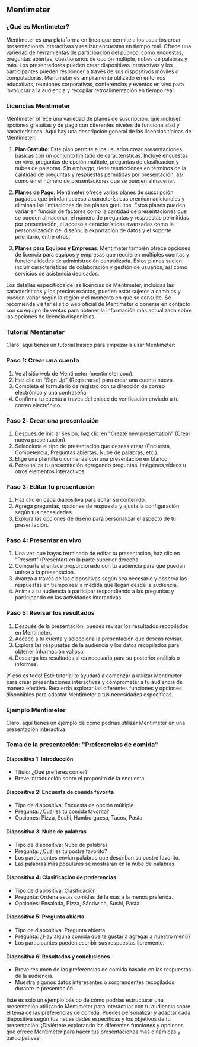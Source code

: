 ## Mentimeter

### ¿Qué es Mentimeter?

Mentimeter es una plataforma en línea que permite a los usuarios crear presentaciones interactivas y realizar encuestas en tiempo real. Ofrece una variedad de herramientas de participación del público, como encuestas, preguntas abiertas, cuestionarios de opción múltiple, nubes de palabras y más. Los presentadores pueden crear diapositivas interactivas y los participantes pueden responder a través de sus dispositivos móviles o computadoras. Mentimeter es ampliamente utilizado en entornos educativos, reuniones corporativas, conferencias y eventos en vivo para involucrar a la audiencia y recopilar retroalimentación en tiempo real.


### Licencias Mentimeter

Mentimeter ofrece una variedad de planes de suscripción, que incluyen opciones gratuitas y de pago con diferentes niveles de funcionalidad y características. Aquí hay una descripción general de las licencias típicas de Mentimeter:

1. **Plan Gratuito**: Este plan permite a los usuarios crear presentaciones básicas con un conjunto limitado de características. Incluye encuestas en vivo, preguntas de opción múltiple, preguntas de clasificación y nubes de palabras. Sin embargo, tiene restricciones en términos de la cantidad de preguntas y respuestas permitidas por presentación, así como en el número de presentaciones que se pueden almacenar.

2. **Planes de Pago**: Mentimeter ofrece varios planes de suscripción pagados que brindan acceso a características premium adicionales y eliminan las limitaciones de los planes gratuitos. Estos planes pueden variar en función de factores como la cantidad de presentaciones que se pueden almacenar, el número de preguntas y respuestas permitidas por presentación, el acceso a características avanzadas como la personalización del diseño, la exportación de datos y el soporte prioritario, entre otros.

3. **Planes para Equipos y Empresas**: Mentimeter también ofrece opciones de licencia para equipos y empresas que requieren múltiples cuentas y funcionalidades de administración centralizada. Estos planes suelen incluir características de colaboración y gestión de usuarios, así como servicios de asistencia dedicados.

Los detalles específicos de las licencias de Mentimeter, incluidas las características y los precios exactos, pueden estar sujetos a cambios y pueden variar según la región y el momento en que se consulte. Se recomienda visitar el sitio web oficial de Mentimeter o ponerse en contacto con su equipo de ventas para obtener la información más actualizada sobre las opciones de licencia disponibles.

### Tutorial Mentimeter

Claro, aquí tienes un tutorial básico para empezar a usar Mentimeter:

### Paso 1: Crear una cuenta

1. Ve al sitio web de Mentimeter (mentimeter.com).
2. Haz clic en "Sign Up" (Registrarse) para crear una cuenta nueva.
3. Completa el formulario de registro con tu dirección de correo electrónico y una contraseña.
4. Confirma tu cuenta a través del enlace de verificación enviado a tu correo electrónico.

### Paso 2: Crear una presentación

1. Después de iniciar sesión, haz clic en "Create new presentation" (Crear nueva presentación).
2. Selecciona el tipo de presentación que deseas crear (Encuesta, Competencia, Preguntas abiertas, Nube de palabras, etc.).
3. Elige una plantilla o comienza con una presentación en blanco.
4. Personaliza tu presentación agregando preguntas, imágenes,vídeos u otros elementos interactivos.

### Paso 3: Editar tu presentación

1. Haz clic en cada diapositiva para editar su contenido.
2. Agrega preguntas, opciones de respuesta y ajusta la configuración según tus necesidades.
3. Explora las opciones de diseño para personalizar el aspecto de tu presentación.

### Paso 4: Presentar en vivo

1. Una vez que hayas terminado de editar tu presentación, haz clic en "Present" (Presentar) en la parte superior derecha.
2. Comparte el enlace proporcionado con tu audiencia para que puedan unirse a la presentación.
3. Avanza a través de las diapositivas según sea necesario y observa las respuestas en tiempo real a medida que llegan desde la audiencia.
4. Anima a tu audiencia a participar respondiendo a las preguntas y participando en las actividades interactivas.

### Paso 5: Revisar los resultados

1. Después de la presentación, puedes revisar los resultados recopilados en Mentimeter.
2. Accede a tu cuenta y selecciona la presentación que deseas revisar.
3. Explora las respuestas de la audiencia y los datos recopilados para obtener información valiosa.
4. Descarga los resultados si es necesario para su posterior análisis o informes.

¡Y eso es todo! Este tutorial te ayudará a comenzar a utilizar Mentimeter para crear presentaciones interactivas y comprometer a tu audiencia de manera efectiva. Recuerda explorar las diferentes funciones y opciones disponibles para adaptar Mentimeter a tus necesidades específicas.

### Ejemplo Mentimeter

Claro, aquí tienes un ejemplo de cómo podrías utilizar Mentimeter en una presentación interactiva:

### Tema de la presentación: "Preferencias de comida"

#### Diapositiva 1: Introducción
- Título: ¿Qué prefieres comer?
- Breve introducción sobre el propósito de la encuesta.

#### Diapositiva 2: Encuesta de comida favorita
- Tipo de diapositiva: Encuesta de opción múltiple
- Pregunta: ¿Cuál es tu comida favorita?
- Opciones: Pizza, Sushi, Hamburguesa, Tacos, Pasta

#### Diapositiva 3: Nube de palabras
- Tipo de diapositiva: Nube de palabras
- Pregunta: ¿Cuál es tu postre favorito?
- Los participantes envían palabras que describan su postre favorito.
- Las palabras más populares se mostrarán en la nube de palabras.

#### Diapositiva 4: Clasificación de preferencias
- Tipo de diapositiva: Clasificación
- Pregunta: Ordena estas comidas de la más a la menos preferida.
- Opciones: Ensalada, Pizza, Sándwich, Sushi, Pasta

#### Diapositiva 5: Pregunta abierta
- Tipo de diapositiva: Pregunta abierta
- Pregunta: ¿Hay alguna comida que te gustaría agregar a nuestro menú?
- Los participantes pueden escribir sus respuestas libremente.

#### Diapositiva 6: Resultados y conclusiones
- Breve resumen de las preferencias de comida basado en las respuestas de la audiencia.
- Muestra algunos datos interesantes o sorprendentes recopilados durante la presentación.

Este es solo un ejemplo básico de cómo podrías estructurar una presentación utilizando Mentimeter para interactuar con tu audiencia sobre el tema de las preferencias de comida. Puedes personalizar y adaptar cada diapositiva según tus necesidades específicas y los objetivos de tu presentación. ¡Diviértete explorando las diferentes funciones y opciones que ofrece Mentimeter para hacer tus presentaciones más dinámicas y participativas!

